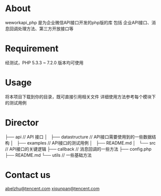 # About
weworkapi_php 是为企业微信API接口开发的php版的库
包括 企业API接口、消息回调处理方法、第三方开放接口等

# Requirement
经测试，PHP 5.3.3 ~ 7.2.0 版本均可使用

# Usage
将本项目下载到你的目录，既可直接引用相关文件
详细使用方法参考每个模块下的测试用例

# Director 

├── api // API 接口
│   ├── datastructure // API接口需要使用到的一些数据结构
│   ├── examples // API接口的测试用例
│   ├── README.md
│   └── src // API接口的关键逻辑
├── callback // 消息回调的一些方法
├── config.php 
├── README.md
└── utils // 一些基础方法

# Contact us
abelzhu@tencent.com
xiqunpan@tencent.com
